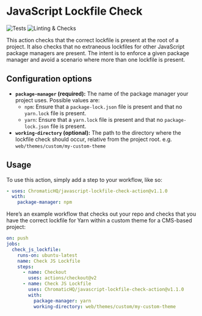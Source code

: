 # JavaScript Lockfile Check

![Tests](https://github.com/ChromaticHQ/javascript-lockfile-check-action/workflows/Tests/badge.svg) ![Linting & Checks](https://github.com/ChromaticHQ/javascript-lockfile-check-action/workflows/Linting%20&%20Checks/badge.svg)

This action checks that the correct lockfile is present at the root of a
project. It also checks that no extraneous lockfiles for other JavaScript
package managers are present. The intent is to enforce a given package manager
and avoid a scenario where more than one lockfile is present.

## Configuration options

- **`package-manager` (required):** The name of the package manager your
  project uses. Possible values are:
  - `npm`: Ensure that a `package-lock.json` file is present and that no
    `yarn.lock` file is present.
  - `yarn`: Ensure that a `yarn.lock` file is present and that no
    `package-lock.json` file is present.
- **`working-directory` (optional):** The path to the directory where the
  lockfile check should occur, relative from the project root. e.g.
  `web/themes/custom/my-custom-theme`

## Usage

To use this action, simply add a step to your workflow, like so:

```yaml
- uses: ChromaticHQ/javascript-lockfile-check-action@v1.1.0
  with:
    package-manager: npm
```

Here’s an example workflow that checks out your repo and checks that you have
the correct lockfile for Yarn within a custom theme for a CMS-based project:

```yaml
on: push
jobs:
  check_js_lockfile:
    runs-on: ubuntu-latest
    name: Check JS Lockfile
    steps:
      - name: Checkout
        uses: actions/checkout@v2
      - name: Check JS Lockfile
        uses: ChromaticHQ/javascript-lockfile-check-action@v1.1.0
        with:
          package-manager: yarn
          working-directory: web/themes/custom/my-custom-theme
```
